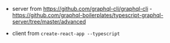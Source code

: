 
- server from <https://github.com/graphql-cli/graphql-cli> - <https://github.com/graphql-boilerplates/typescript-graphql-server/tree/master/advanced>

- client from `create-react-app --typescript`

